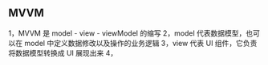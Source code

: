 ## MVVM

1，MVVM 是 model - view - viewModel 的缩写
2，model 代表数据模型，也可以在 model 中定义数据修改以及操作的业务逻辑
3，view 代表 UI 组件，它负责将数据模型转换成 UI 展现出来
4，
